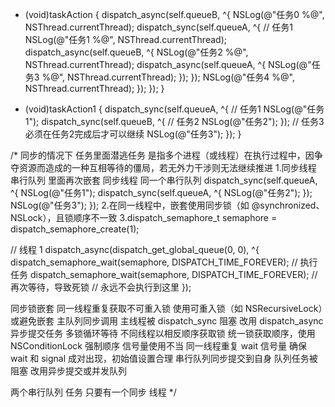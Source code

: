 - (void)taskAction {
    dispatch_async(self.queueB, ^{
        NSLog(@"任务0 %@", NSThread.currentThread);
        dispatch_sync(self.queueA, ^{
            // 任务1
            NSLog(@"任务1 %@", NSThread.currentThread);
            dispatch_async(self.queueB, ^{
                NSLog(@"任务2 %@", NSThread.currentThread);
                dispatch_async(self.queueA, ^{
                    NSLog(@"任务3 %@", NSThread.currentThread);
                });
            });
            NSLog(@"任务4 %@", NSThread.currentThread);
        });
    });
}

- (void)taskAction1 {
    dispatch_sync(self.queueA, ^{
        // 任务1
        NSLog(@"任务1");
        dispatch_sync(self.queueB, ^{
            // 任务2
            NSLog(@"任务2");
        });
        // 任务3必须在任务2完成后才可以继续
        NSLog(@"任务3");
    });
}


/*
 同步的情况下 任务里面潜逃任务
 是指多个进程（或线程）在执行过程中，因争夺资源而造成的一种互相等待的僵局，若无外力干涉则无法继续推进
 1.同步线程 串行队列 里面再次嵌套 同步线程 同一个串行队列
 dispatch_sync(self.queueA, ^{
     NSLog(@"任务1");
     dispatch_sync(self.queueA, ^{
         NSLog(@"任务2");
     });
     NSLog(@"任务3");
 });
 2.在同一线程中，嵌套使用同步锁（如 @synchronized、NSLock），且锁顺序不一致
 3.dispatch_semaphore_t semaphore = dispatch_semaphore_create(1);
 
 // 线程 1
 dispatch_async(dispatch_get_global_queue(0, 0), ^{
     dispatch_semaphore_wait(semaphore, DISPATCH_TIME_FOREVER);
     // 执行任务
     dispatch_semaphore_wait(semaphore, DISPATCH_TIME_FOREVER); // 再次等待，导致死锁
     // 永远不会执行到这里
 });
 
 同步锁嵌套    同一线程重复获取不可重入锁    使用可重入锁（如 NSRecursiveLock）或避免嵌套
 主队列同步调用    主线程被 dispatch_sync 阻塞    改用 dispatch_async 异步提交任务
 多锁循环等待    不同线程以相反顺序获取锁    统一锁获取顺序，使用 NSConditionLock 强制顺序
 信号量使用不当    同一线程重复 wait 信号量    确保 wait 和 signal 成对出现，初始值设置合理
 串行队列同步提交到自身    队列任务被阻塞    改用异步提交或并发队列
 
 
 两个串行队列 任务 只要有一个同步 线程
 */
